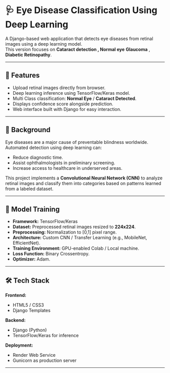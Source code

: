 # 🩺 Eye Disease Classification Using Deep Learning

A Django-based web application that detects eye diseases from retinal images using a deep learning model.  
This version focuses on **Cataract detection , Normal eye** **Glaucoma** , **Diabetic Retinopathy**.

---

## 📌 Features
- Upload retinal images directly from browser.
- Deep learning inference using TensorFlow/Keras model.
- Multi Class classification: **Normal Eye** / **Cataract Detected**.
- Displays confidence score alongside prediction.
- Web interface built with Django for easy interaction.


---

## 📖 Background
Eye diseases are a major cause of preventable blindness worldwide.  
Automated detection using deep learning can:
- Reduce diagnostic time.
- Assist ophthalmologists in preliminary screening.
- Increase access to healthcare in underserved areas.

This project implements a **Convolutional Neural Network (CNN)** to analyze retinal images and classify them into categories based on patterns learned from a labeled dataset.

---

## 🧠 Model Training
- **Framework:** TensorFlow/Keras
- **Dataset:** Preprocessed retinal images resized to **224x224**.
- **Preprocessing:** Normalization to [0,1] pixel range.
- **Architecture:** Custom CNN / Transfer Learning (e.g., MobileNet, EfficientNet).
- **Training Environment:** GPU-enabled Colab / Local machine.
- **Loss Function:** Binary Crossentropy.
- **Optimizer:** Adam.

---

## 🛠 Tech Stack
**Frontend:**
- HTML5 / CSS3
- Django Templates

**Backend:**
- Django (Python)
- TensorFlow/Keras for inference

**Deployment:**
- Render Web Service
- Gunicorn as production server

---


